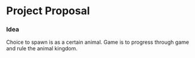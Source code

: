 # Project Proposal

### Idea
Choice to spawn is as a certain animal. Game is to progress through game and rule the animal kingdom.

